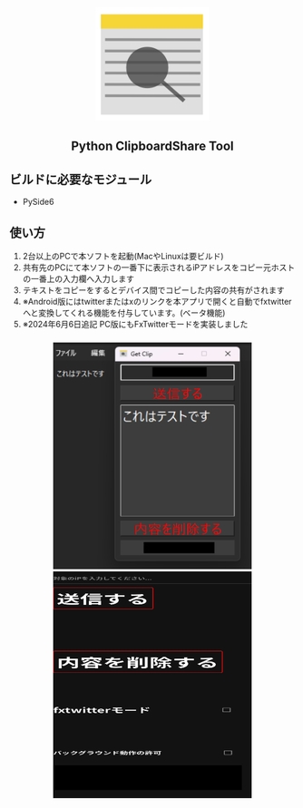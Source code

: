 <div align="center">
	<a href="https://github.com/CrossDarkrix/ClipboardShare/">
	<img width="200px" height="200px" alt="ClipboardShare" src="https://raw.githubusercontent.com/CrossDarkrix//ClipboardShare/master/Images/MemoSync.png"></a>
</div>

<h2 align="center">Python ClipboardShare Tool</h2>

<div>
	<h2>ビルドに必要なモジュール</h2>
	<ul>
		<li>PySide6</li>
	</ul>
</div>

<div>
	<h2>使い方</h2>
	<ol>
		<li>2台以上のPCで本ソフトを起動(MacやLinuxは要ビルド)</li>
		<li>共有先のPCにて本ソフトの一番下に表示されるiPアドレスをコピー元ホストの一番上の入力欄へ入力します</li>
		<li>テキストをコピーをするとデバイス間でコピーした内容の共有がされます</li>
		<li>※Android版にはtwitterまたはxのリンクを本アプリで開くと自動でfxtwitterへと変換してくれる機能を付与しています。(ベータ機能)</li>
		<li>※2024年6月6日追記 PC版にもFxTwitterモードを実装しました</li>
	</ol>
</div>

<h3 align="center">
<a href="https://github.com/CrossDarkrix/ClipboardShare/"><img width="350px" height="400px" alt="ClipboardSharePreview" src="https://raw.githubusercontent.com/CrossDarkrix/ClipboardShare/master/Images/Preview.png"></a>
<a href="https://github.com/CrossDarkrix/ClipboardShare/"><img width="350px" height="400px" alt="ClipboardSharePreview" src="https://raw.githubusercontent.com/CrossDarkrix/ClipboardShare/master/Images/Preview2.png"></a>
</h3>